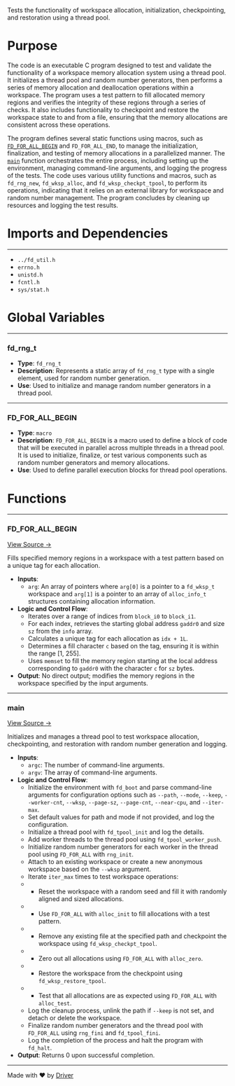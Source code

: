 <!--------------------------------------------------------------------------------->
<!-- IMPORTANT: This file is auto-generated by Driver (https://driver.ai). -------->
<!-- Manual edits may be overwritten on future commits. --------------------------->
<!--------------------------------------------------------------------------------->

Tests the functionality of workspace allocation, initialization, checkpointing, and restoration using a thread pool.

# Purpose
The code is an executable C program designed to test and validate the functionality of a workspace memory allocation system using a thread pool. It initializes a thread pool and random number generators, then performs a series of memory allocation and deallocation operations within a workspace. The program uses a test pattern to fill allocated memory regions and verifies the integrity of these regions through a series of checks. It also includes functionality to checkpoint and restore the workspace state to and from a file, ensuring that the memory allocations are consistent across these operations.

The program defines several static functions using macros, such as [`FD_FOR_ALL_BEGIN`](<#fd_for_all_begin>) and `FD_FOR_ALL_END`, to manage the initialization, finalization, and testing of memory allocations in a parallelized manner. The [`main`](<#main>) function orchestrates the entire process, including setting up the environment, managing command-line arguments, and logging the progress of the tests. The code uses various utility functions and macros, such as `fd_rng_new`, `fd_wksp_alloc`, and `fd_wksp_checkpt_tpool`, to perform its operations, indicating that it relies on an external library for workspace and random number management. The program concludes by cleaning up resources and logging the test results.
# Imports and Dependencies

---
- `../fd_util.h`
- `errno.h`
- `unistd.h`
- `fcntl.h`
- `sys/stat.h`


# Global Variables

---
### fd\_rng\_t
- **Type**: ``fd_rng_t``
- **Description**: Represents a static array of `fd_rng_t` type with a single element, used for random number generation.
- **Use**: Used to initialize and manage random number generators in a thread pool.


---
### FD\_FOR\_ALL\_BEGIN
- **Type**: `macro`
- **Description**: `FD_FOR_ALL_BEGIN` is a macro used to define a block of code that will be executed in parallel across multiple threads in a thread pool. It is used to initialize, finalize, or test various components such as random number generators and memory allocations.
- **Use**: Used to define parallel execution blocks for thread pool operations.


# Functions

---
### FD\_FOR\_ALL\_BEGIN<!-- {{#callable:FD_FOR_ALL_BEGIN}} -->
[View Source →](<../../../../../src/util/wksp/test_wksp_tpool.c#L25>)

Fills specified memory regions in a workspace with a test pattern based on a unique tag for each allocation.
- **Inputs**:
    - `arg`: An array of pointers where `arg[0]` is a pointer to a `fd_wksp_t` workspace and `arg[1]` is a pointer to an array of `alloc_info_t` structures containing allocation information.
- **Logic and Control Flow**:
    - Iterates over a range of indices from `block_i0` to `block_i1`.
    - For each index, retrieves the starting global address `gaddr0` and size `sz` from the `info` array.
    - Calculates a unique tag for each allocation as `idx + 1L`.
    - Determines a fill character `c` based on the tag, ensuring it is within the range [1, 255].
    - Uses `memset` to fill the memory region starting at the local address corresponding to `gaddr0` with the character `c` for `sz` bytes.
- **Output**: No direct output; modifies the memory regions in the workspace specified by the input arguments.


---
### main<!-- {{#callable:main}} -->
[View Source →](<../../../../../src/util/wksp/test_wksp_tpool.c#L76>)

Initializes and manages a thread pool to test workspace allocation, checkpointing, and restoration with random number generation and logging.
- **Inputs**:
    - `argc`: The number of command-line arguments.
    - `argv`: The array of command-line arguments.
- **Logic and Control Flow**:
    - Initialize the environment with `fd_boot` and parse command-line arguments for configuration options such as `--path`, `--mode`, `--keep`, `--worker-cnt`, `--wksp`, `--page-sz`, `--page-cnt`, `--near-cpu`, and `--iter-max`.
    - Set default values for path and mode if not provided, and log the configuration.
    - Initialize a thread pool with `fd_tpool_init` and log the details.
    - Add worker threads to the thread pool using `fd_tpool_worker_push`.
    - Initialize random number generators for each worker in the thread pool using `FD_FOR_ALL` with `rng_init`.
    - Attach to an existing workspace or create a new anonymous workspace based on the `--wksp` argument.
    - Iterate `iter_max` times to test workspace operations:
    -   - Reset the workspace with a random seed and fill it with randomly aligned and sized allocations.
    -   - Use `FD_FOR_ALL` with `alloc_init` to fill allocations with a test pattern.
    -   - Remove any existing file at the specified path and checkpoint the workspace using `fd_wksp_checkpt_tpool`.
    -   - Zero out all allocations using `FD_FOR_ALL` with `alloc_zero`.
    -   - Restore the workspace from the checkpoint using `fd_wksp_restore_tpool`.
    -   - Test that all allocations are as expected using `FD_FOR_ALL` with `alloc_test`.
    - Log the cleanup process, unlink the path if `--keep` is not set, and detach or delete the workspace.
    - Finalize random number generators and the thread pool with `FD_FOR_ALL` using `rng_fini` and `fd_tpool_fini`.
    - Log the completion of the process and halt the program with `fd_halt`.
- **Output**: Returns 0 upon successful completion.



---
Made with ❤️ by [Driver](https://www.driver.ai/)